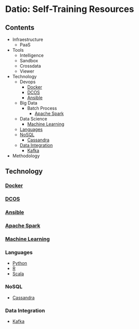 # Datio: Self-Training Resources

## Contents

* Infraestructure
  * PaaS
* Tools
  * Intelligence
  * Sandbox
  * Crossdata
  * Viewer
* Technology
  - Devops
    - [Docker](#docker)
    - [DCOS](#dcos)
    - [Ansible](#ansible)
  - Big Data
    - Batch Process
      - [Apache Spark](#apache-spark)
  - Data Science
    - [Machine Learning](#machine-learning)
  - [Languages](#languages)
  - [NoSQL](#nosql)
    - [Cassandra](#cassandra)
  - [Data Integration](#dataintegration)
    - [Kafka](#kafka)
* Methodology 

## Technology    
### [Docker](https://github.com/docker/labs)
### [DCOS](https://github.com/DatioBD/academy/blob/master/tech/dcos.md)
### [Ansible](https://github.com/DatioBD/academy/blob/master/tech/ansible.md)
### [Apache Spark](https://github.com/DatioBD/academy/blob/master/tech/spark.md)
### [Machine Learning](https://github.com/DatioBD/academy/blob/master/tech/machinelearning.md)
### Languages
- [Python](https://github.com/DatioBD/academy/blob/master/languages/python.md)
- [R](https://github.com/DatioBD/academy/blob/master/languages/r.md)
- [Scala](https://github.com/DatioBD/academy/blob/master/languages/scala.md)

### NoSQL
- [Cassandra](https://github.com/DatioBD/academy/blob/master/tech/nosql/cassandra.md)

### Data Integration
- [Kafka](https://github.com/DatioBD/academy/blob/master/tech/integration/kafka.md)
